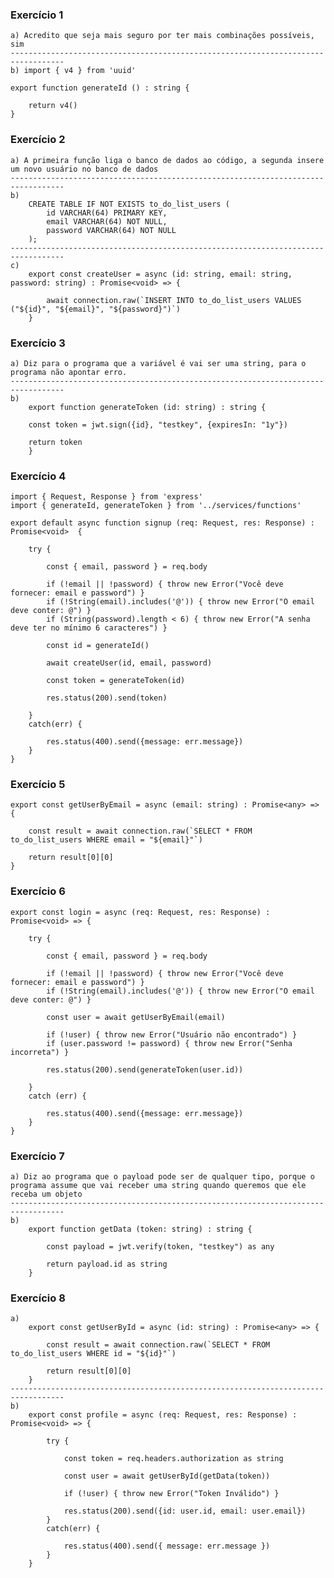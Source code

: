 ### Exercício 1

    a) Acredito que seja mais seguro por ter mais combinações possíveis, sim
    ----------------------------------------------------------------------------------
    b) import { v4 } from 'uuid'

    export function generateId () : string {

        return v4()
    }

### Exercício 2

    a) A primeira função liga o banco de dados ao código, a segunda insere um novo usuário no banco de dados
    ----------------------------------------------------------------------------------
    b)
        CREATE TABLE IF NOT EXISTS to_do_list_users (
            id VARCHAR(64) PRIMARY KEY,
            email VARCHAR(64) NOT NULL,
            password VARCHAR(64) NOT NULL
        );
    ----------------------------------------------------------------------------------
    c) 
        export const createUser = async (id: string, email: string, password: string) : Promise<void> => {

            await connection.raw(`INSERT INTO to_do_list_users VALUES ("${id}", "${email}", "${password}")`)
        }

### Exercício 3

    a) Diz para o programa que a variável é vai ser uma string, para o programa não apontar erro.
    ----------------------------------------------------------------------------------
    b)
        export function generateToken (id: string) : string {

        const token = jwt.sign({id}, "testkey", {expiresIn: "1y"})

        return token
        }

### Exercício 4

    import { Request, Response } from 'express'
    import { generateId, generateToken } from '../services/functions'

    export default async function signup (req: Request, res: Response) : Promise<void>  {

        try {

            const { email, password } = req.body

            if (!email || !password) { throw new Error("Você deve fornecer: email e password") }
            if (!String(email).includes('@')) { throw new Error("O email deve conter: @") }
            if (String(password).length < 6) { throw new Error("A senha deve ter no mínimo 6 caracteres") }

            const id = generateId()

            await createUser(id, email, password)

            const token = generateToken(id)

            res.status(200).send(token)

        }
        catch(err) {

            res.status(400).send({message: err.message})
        }
    }

### Exercício 5

    export const getUserByEmail = async (email: string) : Promise<any> => {

        const result = await connection.raw(`SELECT * FROM to_do_list_users WHERE email = "${email}"`)

        return result[0][0]
    }

### Exercício 6

    export const login = async (req: Request, res: Response) : Promise<void> => {

        try {

            const { email, password } = req.body

            if (!email || !password) { throw new Error("Você deve fornecer: email e password") }
            if (!String(email).includes('@')) { throw new Error("O email deve conter: @") }

            const user = await getUserByEmail(email)

            if (!user) { throw new Error("Usuário não encontrado") }
            if (user.password != password) { throw new Error("Senha incorreta") }

            res.status(200).send(generateToken(user.id))

        }
        catch (err) {

            res.status(400).send({message: err.message})
        }
    }

### Exercício 7

    a) Diz ao programa que o payload pode ser de qualquer tipo, porque o programa assume que vai receber uma string quando queremos que ele receba um objeto
    ----------------------------------------------------------------------------------
    b)
        export function getData (token: string) : string {

            const payload = jwt.verify(token, "testkey") as any

            return payload.id as string
        }

### Exercício 8

    a)
        export const getUserById = async (id: string) : Promise<any> => {

            const result = await connection.raw(`SELECT * FROM to_do_list_users WHERE id = "${id}"`)

            return result[0][0]
        }
    ----------------------------------------------------------------------------------
    b)
        export const profile = async (req: Request, res: Response) : Promise<void> => {

            try {

                const token = req.headers.authorization as string

                const user = await getUserById(getData(token))

                if (!user) { throw new Error("Token Inválido") }

                res.status(200).send({id: user.id, email: user.email})
            }
            catch(err) {

                res.status(400).send({ message: err.message })
            }
        }